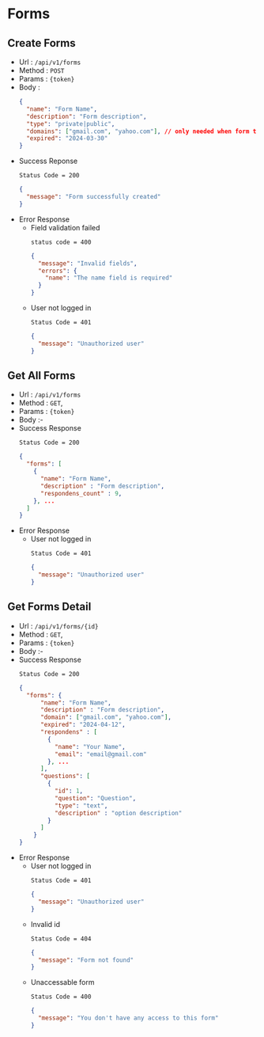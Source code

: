 # Forms

## Create Forms

- Url : `/api/v1/forms`
- Method : `POST`
- Params : `{token}`
- Body :
  ```json
  {
    "name": "Form Name",
    "description": "Form description",
    "type": "private|public",
    "domains": ["gmail.com", "yahoo.com"], // only needed when form type = private
    "expired": "2024-03-30"
  }
  ```
- Success Reponse
  ```
  Status Code = 200
  ```
  ```json
  {
    "message": "Form successfully created"
  }
  ```
- Error Response
  - Field validation failed
    ```
    status code = 400
    ```
    ```json
    {
      "message": "Invalid fields",
      "errors": {
        "name": "The name field is required"
      }
    }
    ```
  - User not logged in
    ```
    Status Code = 401
    ```
    ```json
    {
      "message": "Unauthorized user"
    }
    ```

## Get All Forms

- Url : `/api/v1/forms`
- Method : `GET`,
- Params : `{token}`
- Body :-
- Success Response
  ```
  Status Code = 200
  ```
  ```json
  {
    "forms": [
      {
        "name": "Form Name",
        "description" : "Form description",
        "respondens_count" : 9,
      }, ...
    ]
  }
  ```
- Error Response
  - User not logged in
    ```
    Status Code = 401
    ```
    ```json
    {
      "message": "Unauthorized user"
    }
    ```

## Get Forms Detail

- Url : `/api/v1/forms/{id}`
- Method : `GET`,
- Params : `{token}`
- Body :-
- Success Response
  ```
  Status Code = 200
  ```
  ```json
  {
    "forms": {
        "name": "Form Name",
        "description" : "Form description",
        "domain": ["gmail.com", "yahoo.com"],
        "expired": "2024-04-12",
        "respondens" : [
          {
            "name": "Your Name",
            "email": "email@gmail.com"
          }, ...
        ],
        "questions": [
          {
            "id": 1,
            "question": "Question",
            "type": "text",
            "description" : "option description"
          }
        ]
      }
  }
  ```
- Error Response
  - User not logged in
    ```
    Status Code = 401
    ```
    ```json
    {
      "message": "Unauthorized user"
    }
    ```
  - Invalid id
    ```
    Status Code = 404
    ```
    ```json
    {
      "message": "Form not found"
    }
    ```
  - Unaccessable form
    ```
    Status Code = 400
    ```
    ```json
    {
      "message": "You don't have any access to this form"
    }
    ```
